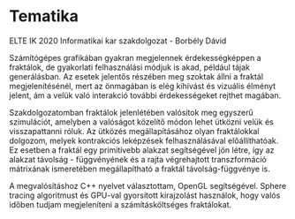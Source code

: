 # Tematika
ELTE IK 2020 Informatikai kar szakdolgozat - Borbély Dávid

Számítógépes grafikában gyakran megjelennek érdekességképpen a fraktálok, de gyakorlati felhasználási módjuk is akad, például tájak generálásban. Az esetek jelentős részében meg szoktak állni a fraktál megjelenítésénél, mert az önmagában is elég kihívást és vizuális élményt jelent, ám a velük való interakció további érdekességeket rejthet magában. 

Szakdolgozatomban fraktálok jelenlétében valósítok meg egyszerű szimulációt, amelyben a valóságot közelítő módon lehet ütközni velük és visszapattanni róluk. Az ütközés megállapításához olyan fraktálokkal dolgozom, melyek kontrakciós leképzések felhasználásával előállíthatóak. Ez esetben a fraktál egy primitívebb alakzat segítségével jön létre, így az alakzat távolság - függvényének és a rajta végrehajtott transzformáció mátrixának ismeretében megállapítható a fraktál távolság-függvénye is.

A megvalósításhoz C++ nyelvet választottam, OpenGL segítségével. Sphere tracing algoritmust és GPU-val gyorsított kirajzolást használok, hogy valós időben tudjam megjeleníteni a számításköltséges fraktálokat.
